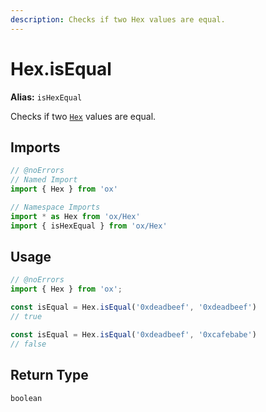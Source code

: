 ```yaml
---
description: Checks if two Hex values are equal.
---
```


# Hex.isEqual 

**Alias:** `isHexEqual`

Checks if two [`Hex`](/api/hex) values are equal.

## Imports

```ts twoslash
// @noErrors
// Named Import 
import { Hex } from 'ox'

// Namespace Imports
import * as Hex from 'ox/Hex'
import { isHexEqual } from 'ox/Hex'
```

## Usage

```ts twoslash
// @noErrors
import { Hex } from 'ox';

const isEqual = Hex.isEqual('0xdeadbeef', '0xdeadbeef')
// true

const isEqual = Hex.isEqual('0xdeadbeef', '0xcafebabe')
// false
```

## Return Type

`boolean`

